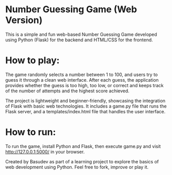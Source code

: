 # Number Guessing Game (Web Version)
This is a simple and fun web-based Number Guessing Game developed using Python (Flask) for the backend and HTML/CSS for the frontend.

# How to play:
The game randomly selects a number between 1 to 100, and users try to guess it through a clean web interface.
After each guess, the application provides whether the guess is too high, too low, or correct and keeps track of the number of attempts and the highest score achieved.

The project is lightweight and beginner-friendly, showcasing the integration of Flask with basic web technologies. 
It includes a game.py file that runs the Flask server, and a templates/index.html file that handles the user interface.

# How to run:
To run the game, install Python and Flask, then execute game.py and visit http://127.0.0.1:5000/ in your browser.


Created by Basudev as part of a learning project to explore the basics of web development using Python.
Feel free to fork, improve or play it.

